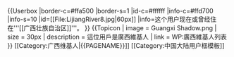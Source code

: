 {{Userbox
|border-c=#ffa500
|border-s=1
|id-c=#ffffff
|info-c=#ffd700
|info-s=10
|id=[[File:LijiangRiver8.jpg|60px]]
|info=这个用户现在或曾经住在'''[[广西壮族自治区]]'''。
}}
{{Topicon
| image = Guangxi Shadow.png
| size = 30px
| description = 這位用戶是廣西維基人
| link = WP:廣西維基人列表
}}
<includeonly>[[Category:广西维基人|{{PAGENAME}}]]</includeonly>
<noinclude>[[Category:中国大陆用户框模板]]</noinclude>